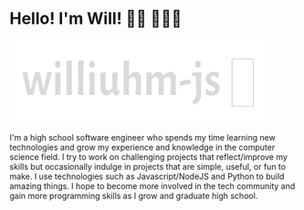 # Hello! I'm Will! 👋🏻 👨🏼‍💻

<img src="personal_logo.gif" padding="10px;" alt="Gif that shows my personal logo" width="90%" height="90%"/>

I'm a high school software engineer who spends my time learning new technologies and grow my experience and knowledge in the computer science field. I try to work on challenging projects that reflect/improve my skills but occasionally indulge in projects that are simple, useful, or fun to make. I use technologies such as Javascript/NodeJS and Python to build amazing things. I hope to become more involved in the tech community and gain more programming skills as I grow and graduate high school.

<span background="url(personal_logo.gif)" height="20px" width="20px"></span>
